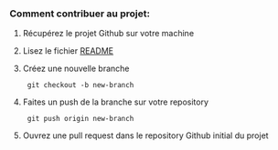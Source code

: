 ### Comment contribuer au projet:

1. Récupérez le projet Github sur votre machine

2. Lisez le fichier [README](./README.md)

3. Créez une nouvelle branche

        git checkout -b new-branch
        
4. Faites un push de la branche sur votre repository
   
        git push origin new-branch
        
5. Ouvrez une pull request dans le repository Github initial du projet